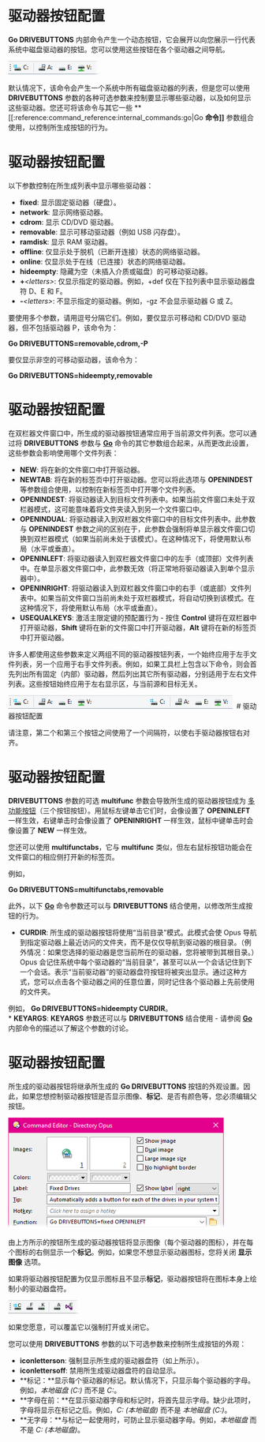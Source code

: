 # 驱动器按钮配置

**Go DRIVEBUTTONS** 内部命令产生一个动态按钮，它会展开以向您展示一行代表系统中磁盘驱动器的按钮。您可以使用这些按钮在各个驱动器之间导航。

![](/Manual/images/media/dynamic_buttons_-_no_customize.png)

默认情况下，该命令会产生一个系统中所有磁盘驱动器的列表，但是您可以使用 **DRIVEBUTTONS** 参数的各种可选参数来控制要显示哪些驱动器，以及如何显示这些驱动器。您还可将该命令与其它一些 **\[\[:reference:command_reference:internal_commands:go\|Go **命令\]\]** 参数组合使用，以控制所生成按钮的行为。

# 驱动器按钮配置

以下参数控制在所生成列表中显示哪些驱动器：

- **fixed**: 显示固定驱动器（硬盘）。
- **network**: 显示网络驱动器。
- **cdrom**: 显示 CD/DVD 驱动器。
- **removable**: 显示可移动驱动器（例如 USB 闪存盘）。
- **ramdisk**: 显示 RAM 驱动器。
- **offline**: 仅显示处于脱机（已断开连接）状态的网络驱动器。
- **online**: 仅显示处于在线（已连接）状态的网络驱动器。
- **hideempty**: 隐藏为空（未插入介质或磁盘）的可移动驱动器。
- **+***\<letters\>*: 仅显示指定的驱动器。例如，+def 仅在下拉列表中显示驱动器盘符 D、E 和 F。
- **-***\<letters\>*: 不显示指定的驱动器。例如，-gz 不会显示驱动器 G 或 Z。

要使用多个参数，请用逗号分隔它们。例如，要仅显示可移动和 CD/DVD 驱动器，但不包括驱动器 P，该命令为：

**Go DRIVEBUTTONS=removable,cdrom,-P**

要仅显示非空的可移动驱动器，该命令为：

**Go DRIVEBUTTONS=hideempty,removable**

# 驱动器按钮配置

在双栏器文件窗口中，所生成的驱动器按钮通常应用于当前源文件列表。您可以通过将 **DRIVEBUTTONS** 参数与 **[Go](/Manual/reference/command_reference/internal_commands/go.zh.md)** 命令的其它参数组合起来，从而更改此设置，这些参数会影响使用哪个文件列表：

- **NEW**: 将在新的文件窗口中打开驱动器。
- **NEWTAB**: 将在新的标签页中打开驱动器。您可以将此选项与 **OPENINDEST** 等参数组合使用，以控制在新标签页中打开哪个文件列表。
- **OPENINDEST**: 将驱动器读入到目标文件列表中。如果当前文件窗口未处于双栏器模式，这可能意味着将文件夹读入到另一个文件窗口中。
- **OPENINDUAL**: 将驱动器读入到双栏器文件窗口中的目标文件列表中。此参数与 **OPENINDEST** 参数之间的区别在于，此参数会强制将单显示器文件窗口切换到双栏器模式（如果当前尚未处于该模式）。在这种情况下，将使用默认布局（水平或垂直）。
- **OPENINLEFT**: 将驱动器读入到双栏器文件窗口中的左手（或顶部）文件列表中。在单显示器文件窗口中，此参数无效（将正常地将驱动器读入到单个显示器中）。
- **OPENINRIGHT**: 将驱动器读入到双栏器文件窗口中的右手（或底部）文件列表中。如果当前文件窗口当前尚未处于双栏器模式，将自动切换到该模式。在这种情况下，将使用默认布局（水平或垂直）。
- **USEQUALKEYS**: 激活主限定键的预配置行为 - 按住 **Control** 键将在双栏器中打开驱动器，**Shift** 键将在新的文件窗口中打开驱动器，**Alt** 键将在新的标签页中打开驱动器。

许多人都使用这些参数来定义两组不同的驱动器按钮列表，一个始终应用于左手文件列表，另一个应用于右手文件列表。例如，如果工具栏上包含以下命令，则会首先列出所有固定（内部）驱动器，然后列出其它所有驱动器，分别适用于左右文件列表。这些按钮始终应用于左右显示区，与当前源和目标无关。

![](/Manual/images/media/drive_buttons_doubled.png)  # 驱动器按钮配置

请注意，第二个和第三个按钮之间使用了一个间隔符，以使右手驱动器按钮右对齐。

# 驱动器按钮配置

**DRIVEBUTTONS** 参数的可选 **multifunc** 参数会导致所生成的驱动器按钮成为 [多功能按钮](../multiple_function_buttons.zh.md)（三个按钮按钮）。用鼠标左键单击它们时，会像设置了 **OPENINLEFT** 一样生效，右键单击时会像设置了 **OPENINRIGHT** 一样生效，鼠标中键单击时会像设置了 **NEW** 一样生效。

您还可以使用 **multifunctabs**，它与 **multifunc** 类似，但左右鼠标按钮功能会在文件窗口的相应侧打开新的标签页。

例如，

**Go DRIVEBUTTONS=multifunctabs,removable**

此外，以下 **[Go](/Manual/reference/command_reference/internal_commands/go.zh.md)** 命令参数还可以与 **DRIVEBUTTONS** 结合使用，以修改所生成按钮的行为。

- **CURDIR**: 所生成的驱动器按钮将使用“当前目录”模式。此模式会使 Opus 导航到指定驱动器上最近访问的文件夹，而不是仅仅导航到驱动器的根目录。（例外情况：如果您选择的驱动器是您当前所在的驱动器，您将被带到其根目录。）Opus 会记住系统中每个驱动器的“当前目录”，甚至可以从一个会话记住到下一个会话。表示“当前驱动器”的驱动器盘符按钮将被突出显示。通过这种方式，您可以点击各个驱动器之间的任意位置，同时记住各个驱动器上先前使用的文件夹。

例如， **Go DRIVEBUTTONS=hideempty CURDIR**。  
\* **KEYARGS**: **KEYARGS** 参数还可以与 **DRIVEBUTTONS** 结合使用 - 请参阅 **[Go](/Manual/reference/command_reference/internal_commands/go.zh.md)** 内部命令的描述以了解这个参数的讨论。

# 驱动器按钮配置

所生成的驱动器按钮将继承所生成的 **Go DRIVEBUTTONS** 按钮的外观设置。因此，如果您想控制驱动器按钮是否显示图像、**标记**、是否有颜色等，您必须编辑父按钮。

![](/Manual/images/media/dirve_buttons_appearance.png) 

由上方所示的按钮所生成的驱动器按钮将显示图像（每个驱动器的图标），并在每个图标的右侧显示一个**标记**。例如，如果您不想显示驱动器图标，您将关闭 **显示图像** 选项。

如果将驱动器按钮配置为仅显示图标且不显示**标记**，驱动器按钮将在图标本身上绘制小的驱动器盘符。

![](/Manual/images/media/image077.png)

如果您愿意，可以覆盖它以强制打开或关闭它。

您可以使用 **DRIVEBUTTONS** 参数的以下可选参数来控制所生成按钮的外观：

- **iconletterson**: 强制显示所生成的驱动器盘符（如上所示）。
- **iconlettersoff**: 禁用所生成驱动器盘符的自动显示。
- **标记：**显示每个驱动器的标记。默认情况下，只显示每个驱动器的字母。例如，*本地磁盘 (C:)* 而不是 *C:*。
- **字母在前：**在显示驱动器字母和标记时，将首先显示字母。缺少此项时，字母将显示在标记之后。例如，*C: (本地磁盘)* 而不是 *本地磁盘 (C:)*。
- **无字母：**与标记一起使用时，可防止显示驱动器字母。例如，*本地磁盘* 而不是 *C: (本地磁盘)*。